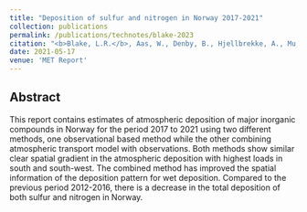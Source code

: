```yaml
---
title: "Deposition of sulfur and nitrogen in Norway 2017-2021"
collection: publications
permalink: /publications/technotes/blake-2023
citation: "<b>Blake, L.R.</b>, Aas, W., Denby, B., Hjellbrekke, A., Mu, Q., Simpson, D., Ytre-Eide, M., Fagerli, H. : <i>&quot;Deposition of sulfur and nitrogen in Norway 2017-2021&quot;</i>, MET Report<a href='https://www.met.no/publikasjoner/met-report'>ISSN 2387-4201</a>, 2023."
date: 2021-05-17
venue: 'MET Report'
---
```


## Abstract
This report contains estimates of atmospheric deposition of major inorganic compounds in Norway for the period 2017 to 2021 using two different methods, one observational based method while the other combining atmospheric transport model with observations. Both methods show similar clear spatial gradient in the atmospheric deposition with highest loads in south and south-west. The combined method has improved the spatial information of the deposition pattern for wet deposition. Compared to the previous period 2012-2016, there is a decrease in the total deposition of both sulfur and nitrogen in Norway.
